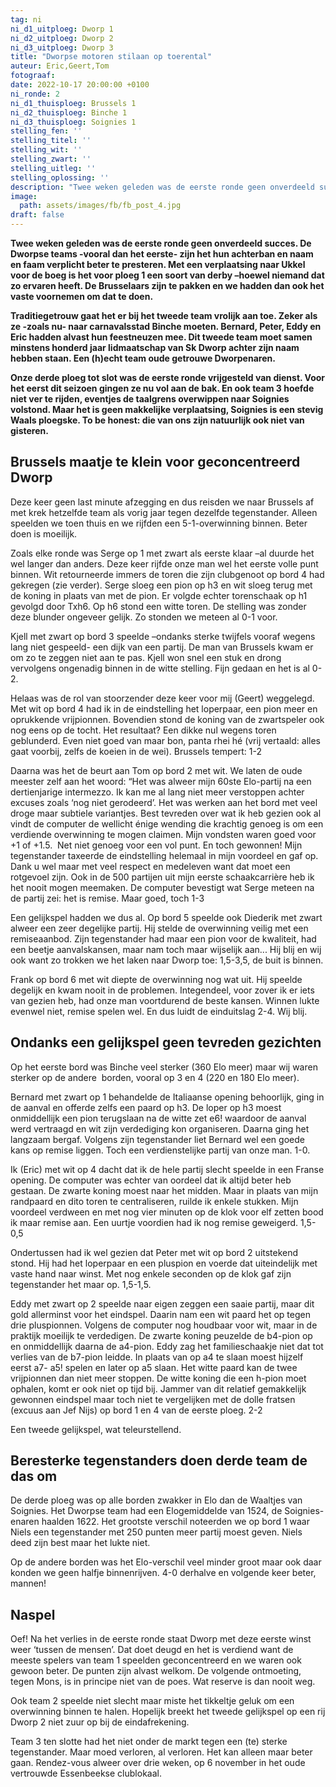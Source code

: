 ```yaml
---
tag: ni
ni_d1_uitploeg: Dworp 1
ni_d2_uitploeg: Dworp 2
ni_d3_uitploeg: Dworp 3
title: "Dworpse motoren stilaan op toerental"
auteur: Eric,Geert,Tom
fotograaf:
date: 2022-10-17 20:00:00 +0100
ni_ronde: 2
ni_d1_thuisploeg: Brussels 1
ni_d2_thuisploeg: Binche 1
ni_d3_thuisploeg: Soignies 1
stelling_fen: ''
stelling_titel: ''
stelling_wit: ''
stelling_zwart: ''
stelling_uitleg: ''
stelling_oplossing: ''
description: "Twee weken geleden was de eerste ronde geen onverdeeld succes. De Dworpse teams -vooral dan het eerste- zijn het hun achterban en naam en faam verplicht beter te presteren."
image:
  path: assets/images/fb/fb_post_4.jpg
draft: false
---
```

**Twee weken geleden was de eerste ronde geen onverdeeld succes. De Dworpse teams -vooral dan het eerste- zijn het hun achterban en naam en faam verplicht beter te presteren. Met een verplaatsing naar Ukkel voor de boeg is het voor ploeg 1 een soort van derby –hoewel niemand dat zo ervaren heeft. De Brusselaars zijn te pakken en we hadden dan ook het vaste voornemen om dat te doen.**<!--more-->

**Traditiegetrouw gaat het er bij het tweede team vrolijk aan toe. Zeker als ze -zoals nu- naar carnavalsstad Binche moeten. Bernard, Peter, Eddy en Eric hadden alvast hun feestneuzen mee. Dit tweede team moet samen minstens honderd jaar lidmaatschap van Sk Dworp achter zijn naam hebben staan. Een (h)echt team oude getrouwe Dworpenaren.**

**Onze derde ploeg tot slot was de eerste ronde vrijgesteld van dienst. Voor het eerst dit seizoen gingen ze nu vol aan de bak. En ook team 3 hoefde niet ver te rijden, eventjes de taalgrens overwippen naar Soignies volstond. Maar het is geen makkelijke verplaatsing, Soignies is een stevig Waals ploegske. To be honest: die van ons zijn natuurlijk ook niet van gisteren.**

## Brussels maatje te klein voor geconcentreerd Dworp

Deze keer geen last minute afzegging en dus reisden we naar Brussels af met krek hetzelfde team als vorig jaar tegen dezelfde tegenstander. Alleen speelden we toen thuis en we rijfden een 5-1-overwinning binnen. Beter doen is moeilijk.

Zoals elke ronde was Serge op 1 met zwart als eerste klaar –al duurde het wel langer dan anders. Deze keer rijfde onze man wel het eerste volle punt binnen. Wit retourneerde immers de toren die zijn clubgenoot op bord 4 had gekregen (zie verder). Serge sloeg een pion op h3 en wit sloeg terug met de koning in plaats van met de pion. Er volgde echter torenschaak op h1 gevolgd door Txh6. Op h6 stond een witte toren. De stelling was zonder deze blunder ongeveer gelijk. Zo stonden we meteen al 0-1 voor.

Kjell met zwart op bord 3 speelde –ondanks sterke twijfels vooraf wegens lang niet gespeeld- een dijk van een partij. De man van Brussels kwam er om zo te zeggen niet aan te pas. Kjell won snel een stuk en drong vervolgens ongenadig binnen in de witte stelling. Fijn gedaan en het is al 0-2.

Helaas was de rol van stoorzender deze keer voor mij (Geert) weggelegd. Met wit op bord 4 had ik in de eindstelling het loperpaar, een pion meer en oprukkende vrijpionnen. Bovendien stond de koning van de zwartspeler ook nog eens op de tocht. Het resultaat? Een dikke nul wegens toren geblunderd. Even niet goed van maar bon, panta rhei hé (vrij vertaald: alles gaat voorbij, zelfs de koeien in de wei). Brussels tempert: 1-2

Daarna was het de beurt aan Tom op bord 2 met wit. We laten de oude meester zelf aan het woord: “Het was alweer mijn 60ste Elo-partij na een dertienjarige intermezzo. Ik kan me al lang niet meer verstoppen achter excuses zoals ‘nog niet gerodeerd’. Het was werken aan het bord met veel droge maar subtiele variantjes. Best tevreden over wat ik heb gezien ook al vindt de computer de wellicht énige wending die krachtig genoeg is om een verdiende overwinning te mogen claimen. Mijn vondsten waren goed voor +1 of +1.5.  Net niet genoeg voor een vol punt. En toch gewonnen! Mijn tegenstander taxeerde de eindstelling helemaal in mijn voordeel en gaf op. Dank u wel maar met veel respect en medeleven want dat moet een rotgevoel zijn. Ook in de 500 partijen uit mijn eerste schaakcarrière heb ik het nooit mogen meemaken. De computer bevestigt wat Serge meteen na de partij zei: het is remise. Maar goed, toch 1-3

Een gelijkspel hadden we dus al. Op bord 5 speelde ook Diederik met zwart alweer een zeer degelijke partij. Hij stelde de overwinning veilig met een remiseaanbod. Zijn tegenstander had maar een pion voor de kwaliteit, had een beetje aanvalskansen, maar nam toch maar wijselijk aan... Hij blij en wij ook want zo trokken we het laken naar Dworp toe: 1,5-3,5, de buit is binnen.

Frank op bord 6 met wit diepte de overwinning nog wat uit. Hij speelde degelijk en kwam nooit in de problemen. Integendeel, voor zover ik er iets van gezien heb, had onze man voortdurend de beste kansen. Winnen lukte evenwel niet, remise spelen wel. En dus luidt de einduitslag 2-4. Wij blij.

## Ondanks een gelijkspel geen tevreden gezichten

Op het eerste bord was Binche veel sterker (360 Elo meer) maar wij waren sterker op de andere  borden, vooral op 3 en 4 (220 en 180 Elo meer).

Bernard met zwart op 1 behandelde de Italiaanse opening behoorlijk, ging in de aanval en offerde zelfs een paard op h3. De loper op h3 moest onmiddellijk een pion terugslaan na de witte zet e6! waardoor de aanval werd vertraagd en wit zijn verdediging kon organiseren. Daarna ging het langzaam bergaf. Volgens zijn tegenstander liet Bernard wel een goede kans op remise liggen. Toch een verdienstelijke partij van onze man. 1-0.

Ik (Eric) met wit op 4 dacht dat ik de hele partij slecht speelde in een Franse opening. De computer was echter van oordeel dat ik altijd beter heb gestaan. De zwarte koning moest naar het midden. Maar in plaats van mijn randpaard en dito toren te centraliseren, ruilde ik enkele stukken. Mijn voordeel verdween en met nog vier minuten op de klok voor elf zetten bood ik maar remise aan. Een uurtje voordien had ik nog remise geweigerd. 1,5-0,5

Ondertussen had ik wel gezien dat Peter met wit op bord 2 uitstekend stond. Hij had het loperpaar en een pluspion en voerde dat uiteindelijk met vaste hand naar winst. Met nog enkele seconden op de klok gaf zijn tegenstander het maar op. 1,5-1,5.

Eddy met zwart op 2 speelde naar eigen zeggen een saaie partij, maar dit gold allerminst voor het eindspel. Daarin nam een wit paard het op tegen drie pluspionnen. Volgens de computer nog houdbaar voor wit, maar in de praktijk moeilijk te verdedigen. De zwarte koning peuzelde de b4-pion op en onmiddellijk daarna de a4-pion. Eddy zag het familieschaakje niet dat tot verlies van de b7-pion leidde. In plaats van op a4 te slaan moest hijzelf eerst a7- a5! spelen en later op a5 slaan. Het witte paard kan de twee vrijpionnen dan niet meer stoppen. De witte koning die een h-pion moet ophalen, komt er ook niet op tijd bij. Jammer van dit relatief gemakkelijk gewonnen eindspel maar toch niet te vergelijken met de dolle fratsen (excuus aan Jef Nijs) op bord 1 en 4 van de eerste ploeg. 2-2

Een tweede gelijkspel, wat teleurstellend.

## Beresterke tegenstanders doen derde team de das om

De derde ploeg was op alle borden zwakker in Elo dan de Waaltjes van Soignies. Het Dworpse team had een Elogemiddelde van 1524, de Soignies-enaren haalden 1622. Het grootste verschil noteerden we op bord 1 waar Niels een tegenstander met 250 punten meer partij moest geven. Niels deed zijn best maar het lukte niet.

Op de andere borden was het Elo-verschil veel minder groot maar ook daar konden we geen halfje binnenrijven. 4-0 derhalve en volgende keer beter, mannen!

## Naspel

Oef! Na het verlies in de eerste ronde staat Dworp met deze eerste winst weer ‘tussen de mensen’. Dat doet deugd en het is verdiend want de meeste spelers van team 1 speelden geconcentreerd en we waren ook gewoon beter. De punten zijn alvast welkom. De volgende ontmoeting, tegen Mons, is in principe niet van de poes. Wat reserve is dan nooit weg.

Ook team 2 speelde niet slecht maar miste het tikkeltje geluk om een overwinning binnen te halen. Hopelijk breekt het tweede gelijkspel op een rij Dworp 2 niet zuur op bij de eindafrekening.

Team 3 ten slotte had het niet onder de markt tegen een (te) sterke tegenstander. Maar moed verloren, al verloren. Het kan alleen maar beter gaan. Rendez-vous alweer over drie weken, op 6 november in het oude vertrouwde Essenbeekse clublokaal.
